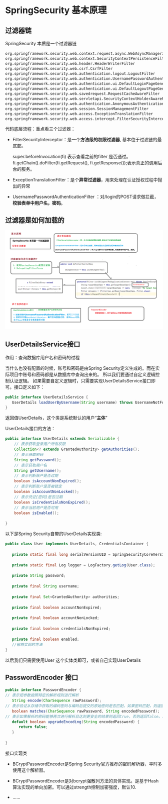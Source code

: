 # SpringSecurity 基本原理

## 过滤器链

SpringSecurity 本质是一个过滤器链

```
org.springframework.security.web.context.request.async.WebAsyncManagerIntegrationFilter
org.springframework.security.web.context.SecurityContextPersistenceFilter
org.springframework.security.web.header.HeaderWriterFilter
org.springframework.security.web.csrf.CsrfFilter
org.springframework.security.web.authentication.logout.LogoutFilter
org.springframework.security.web.authentication.UsernamePasswordAuthenticationFilter
org.springframework.security.web.authentication.ui.DefaultLoginPageGeneratingFilter
org.springframework.security.web.authentication.ui.DefaultLogoutPageGeneratingFilter
org.springframework.security.web.savedrequest.RequestCacheAwareFilter
org.springframework.security.web.servletapi.SecurityContextHolderAwareRequestFilter
org.springframework.security.web.authentication.AnonymousAuthenticationFilter
org.springframework.security.web.session.SessionManagementFilter
org.springframework.security.web.access.ExceptionTranslationFilter
org.springframework.security.web.access.intercept.FilterSecurityInterceptor
```

代码底层流程：重点看三个过滤器：

- FilterSecurityInterceptor：是一个**方法级的权限过滤器**, 基本位于过滤链的最底部。

  super.beforeInvocation(fi) 表示查看之前的filter 是否通过。
  fi.getChain().doFilter(fi.getRequest(), fi.getResponse());表示真正的调用后台的服务。

- ExceptionTranslationFilter：是个**异常过滤器**，用来处理在认证授权过程中抛出的异常

- UsernamePasswordAuthenticationFilter ：对/login的POST请求做拦截，**校验表单中用户名，密码**。

## 过滤器是如何加载的

![image-20211003222441220](img/SpringSecurity.assets/image-20211003222441220.png)

## UserDetailsService接口

作用：查询数据库用户名和密码的过程

当什么也没有配置的时候，账号和密码是由Spring Security定义生成的。而在实际项目中账号和密码都是从数据库中查询出来的。 所以我们要通过自定义逻辑控制认证逻辑。
如果需要自定义逻辑时，只需要实现UserDetailsService接口即可。接口定义如下：

```java
public interface UserDetailsService {
   UserDetails loadUserByUsername(String username) throws UsernameNotFoundException;
}
```

返回值UserDetails，这个类是系统默认的用户“**主体**”

UserDetails接口的方法：

```java
public interface UserDetails extends Serializable {
    // 表示获取登录用户所有权限
	Collection<? extends GrantedAuthority> getAuthorities();
    // 表示获取密码
	String getPassword();
	// 表示获取用户名
	String getUsername();
	// 表示判断账户是否过期
	boolean isAccountNonExpired();
	// 表示判断账户是否被锁定
	boolean isAccountNonLocked();
	// 表示凭证{密码}是否过期
	boolean isCredentialsNonExpired();
	// 表示当前用户是否可用
	boolean isEnabled();

}
```

以下是Spring Security自带的UserDetails实现类:

```java
public class User implements UserDetails, CredentialsContainer {

   private static final long serialVersionUID = SpringSecurityCoreVersion.SERIAL_VERSION_UID;

   private static final Log logger = LogFactory.getLog(User.class);

   private String password;

   private final String username;

   private final Set<GrantedAuthority> authorities;

   private final boolean accountNonExpired;

   private final boolean accountNonLocked;

   private final boolean credentialsNonExpired;

   private final boolean enabled;
   //省略实现的方法
}

```

以后我们只需要使用User 这个实体类即可，或者自己实现UserDetails

## PasswordEncoder 接口

```java
public interface PasswordEncoder {
// 表示把参数按照特定的解析规则进行解析
   String encode(CharSequence rawPassword);
// 表示验证从存储中获取的编码密码与编码后提交的原始密码是否匹配。如果密码匹配，则返回true；如果不匹配，则返回false。第一个参数表示需要被解析的密码。第二个参数表示存储的密码。
   boolean matches(CharSequence rawPassword, String encodedPassword);
// 表示如果解析的密码能够再次进行解析且达到更安全的结果则返回true，否则返回false。默认返回false。
   default boolean upgradeEncoding(String encodedPassword) {
      return false;
   }

}
```

接口实现类

- BCryptPasswordEncoder是Spring Security官方推荐的密码解析器，平时多使用这个解析器。

- BCryptPasswordEncoder是对bcrypt强散列方法的具体实现。是基于Hash算法实现的单向加密。可以通过strength控制加密强度，默认10.
- ......

